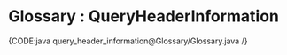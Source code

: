 ﻿# Glossary : QueryHeaderInformation

{CODE:java query_header_information@Glossary/Glossary.java /}
